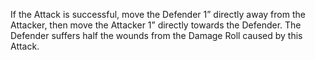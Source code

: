 If the Attack is successful, move the Defender 1” directly away from the Attacker, then move the Attacker 1” directly towards the Defender.
The Defender suffers half the wounds from the Damage Roll caused by this Attack.